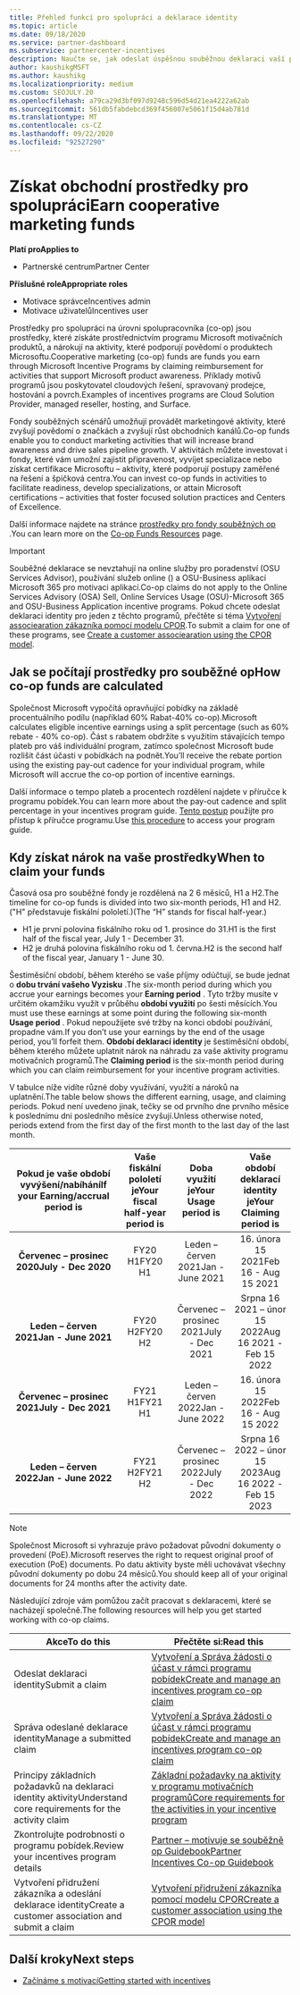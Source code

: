 ```yaml
---
title: Přehled funkcí pro spolupráci a deklarace identity
ms.topic: article
ms.date: 09/18/2020
ms.service: partner-dashboard
ms.subservice: partnercenter-incentives
description: Naučte se, jak odeslat úspěšnou souběžnou deklaraci vaší pobídky tím, že uspořádáte správnou dokumentaci, faktury, příkazy a provedeme kontrolu provádění.
author: kaushikgMSFT
ms.author: kaushikg
ms.localizationpriority: medium
ms.custom: SEOJULY.20
ms.openlocfilehash: a79ca29d3bf097d9248c596d54d21ea4222a62ab
ms.sourcegitcommit: 561db5fabdebcd369f456007e5061f15d4ab781d
ms.translationtype: MT
ms.contentlocale: cs-CZ
ms.lasthandoff: 09/22/2020
ms.locfileid: "92527290"
---
```

# <a name="earn-cooperative-marketing-funds"></a><span data-ttu-id="b9862-103">Získat obchodní prostředky pro spolupráci</span><span class="sxs-lookup"><span data-stu-id="b9862-103">Earn cooperative marketing funds</span></span>

<span data-ttu-id="b9862-104">**Platí pro**</span><span class="sxs-lookup"><span data-stu-id="b9862-104">**Applies to**</span></span>

- <span data-ttu-id="b9862-105">Partnerské centrum</span><span class="sxs-lookup"><span data-stu-id="b9862-105">Partner Center</span></span>

<span data-ttu-id="b9862-106">**Příslušné role**</span><span class="sxs-lookup"><span data-stu-id="b9862-106">**Appropriate roles**</span></span>

- <span data-ttu-id="b9862-107">Motivace správce</span><span class="sxs-lookup"><span data-stu-id="b9862-107">Incentives admin</span></span>
- <span data-ttu-id="b9862-108">Motivace uživatelů</span><span class="sxs-lookup"><span data-stu-id="b9862-108">Incentives user</span></span>

<span data-ttu-id="b9862-109">Prostředky pro spolupráci na úrovni spolupracovníka (co-op) jsou prostředky, které získáte prostřednictvím programu Microsoft motivačních produktů, a nárokují na aktivity, které podporují povědomí o produktech Microsoftu.</span><span class="sxs-lookup"><span data-stu-id="b9862-109">Cooperative marketing (co-op) funds are funds you earn through Microsoft Incentive Programs by claiming reimbursement for activities that support Microsoft product awareness.</span></span> <span data-ttu-id="b9862-110">Příklady motivů programů jsou poskytovatel cloudových řešení, spravovaný prodejce, hostování a povrch.</span><span class="sxs-lookup"><span data-stu-id="b9862-110">Examples of incentives programs are Cloud Solution Provider, managed reseller, hosting, and Surface.</span></span>

<span data-ttu-id="b9862-111">Fondy souběžných scénářů umožňují provádět marketingové aktivity, které zvyšují povědomí o značkách a zvyšují růst obchodních kanálů.</span><span class="sxs-lookup"><span data-stu-id="b9862-111">Co-op funds enable you to conduct marketing activities that will increase brand awareness and drive sales pipeline growth.</span></span> <span data-ttu-id="b9862-112">V aktivitách můžete investovat i fondy, které vám umožní zajistit připravenost, vyvíjet specializace nebo získat certifikace Microsoftu – aktivity, které podporují postupy zaměřené na řešení a špičková centra.</span><span class="sxs-lookup"><span data-stu-id="b9862-112">You can invest co-op funds in activities to facilitate readiness, develop specializations, or attain Microsoft certifications – activities that foster focused solution practices and Centers of Excellence.</span></span>

<span data-ttu-id="b9862-113">Další informace najdete na stránce [prostředky pro fondy souběžných op](https://partner.microsoft.com/asset/collection/co-op-funds-resources#/) .</span><span class="sxs-lookup"><span data-stu-id="b9862-113">You can learn more on the [Co-op Funds Resources](https://partner.microsoft.com/asset/collection/co-op-funds-resources#/) page.</span></span>

>[!Important]
><span data-ttu-id="b9862-114">Souběžné deklarace se nevztahují na online služby pro poradenství (OSU Services Advisor), používání služeb online () a OSU-Business aplikací Microsoft 365 pro motivaci aplikací.</span><span class="sxs-lookup"><span data-stu-id="b9862-114">Co-op claims do not apply to the Online Services Advisory (OSA) Sell, Online Services Usage (OSU)-Microsoft 365 and OSU-Business Application incentive programs.</span></span> <span data-ttu-id="b9862-115">Pokud chcete odeslat deklaraci identity pro jeden z těchto programů, přečtěte si téma [Vytvoření associearation zákazníka pomocí modelu CPOR](submit-osa-claim.md).</span><span class="sxs-lookup"><span data-stu-id="b9862-115">To submit a claim for one of these programs, see [Create a customer associearation using the CPOR model](submit-osa-claim.md).</span></span>

## <a name="how-co-op-funds-are-calculated"></a><span data-ttu-id="b9862-116">Jak se počítají prostředky pro souběžné op</span><span class="sxs-lookup"><span data-stu-id="b9862-116">How co-op funds are calculated</span></span>

<span data-ttu-id="b9862-117">Společnost Microsoft vypočítá opravňující pobídky na základě procentuálního podílu (například 60% Rabat-40% co-op).</span><span class="sxs-lookup"><span data-stu-id="b9862-117">Microsoft calculates eligible incentive earnings using a split percentage (such as 60% rebate - 40% co-op).</span></span> <span data-ttu-id="b9862-118">Část s rabatem obdržíte s využitím stávajících tempo plateb pro váš individuální program, zatímco společnost Microsoft bude rozlišit část účasti v pobídkách na podnět.</span><span class="sxs-lookup"><span data-stu-id="b9862-118">You’ll receive the rebate portion using the existing pay-out cadence for your individual program, while Microsoft will accrue the co-op portion of incentive earnings.</span></span>

<span data-ttu-id="b9862-119">Další informace o tempo plateb a procentech rozdělení najdete v příručce k programu pobídek.</span><span class="sxs-lookup"><span data-stu-id="b9862-119">You can learn more about the pay-out cadence and split percentage in your incentives program guide.</span></span> <span data-ttu-id="b9862-120">[Tento postup](incentives-determined-your-program-eligibility.md) použijte pro přístup k příručce programu.</span><span class="sxs-lookup"><span data-stu-id="b9862-120">Use [this procedure](incentives-determined-your-program-eligibility.md) to access your program guide.</span></span>

## <a name="when-to-claim-your-funds"></a><span data-ttu-id="b9862-121">Kdy získat nárok na vaše prostředky</span><span class="sxs-lookup"><span data-stu-id="b9862-121">When to claim your funds</span></span>

<span data-ttu-id="b9862-122">Časová osa pro souběžné fondy je rozdělená na 2 6 měsíců, H1 a H2.</span><span class="sxs-lookup"><span data-stu-id="b9862-122">The timeline for co-op funds is divided into two six-month periods, H1 and H2.</span></span> <span data-ttu-id="b9862-123">("H" představuje fiskální pololetí.)</span><span class="sxs-lookup"><span data-stu-id="b9862-123">(The “H” stands for fiscal half-year.)</span></span>

- <span data-ttu-id="b9862-124">H1 je první polovina fiskálního roku od 1. prosince do 31.</span><span class="sxs-lookup"><span data-stu-id="b9862-124">H1 is the first half of the fiscal year, July 1 - December 31.</span></span>
- <span data-ttu-id="b9862-125">H2 je druhá polovina fiskálního roku od 1. června.</span><span class="sxs-lookup"><span data-stu-id="b9862-125">H2 is the second half of the fiscal year, January 1 - June 30.</span></span>

<span data-ttu-id="b9862-126">Šestiměsíční období, během kterého se vaše příjmy odúčtují, se bude jednat o **dobu trvání vašeho Vyzisku** .</span><span class="sxs-lookup"><span data-stu-id="b9862-126">The six-month period during which you accrue your earnings becomes your **Earning period** .</span></span> <span data-ttu-id="b9862-127">Tyto tržby musíte v určitém okamžiku využít v průběhu **období využití** po šesti měsících.</span><span class="sxs-lookup"><span data-stu-id="b9862-127">You must use these earnings at some point during the following six-month **Usage period** .</span></span> <span data-ttu-id="b9862-128">Pokud nepoužijete své tržby na konci období používání, propadne vám.</span><span class="sxs-lookup"><span data-stu-id="b9862-128">If you don’t use your earnings by the end of the usage period, you’ll forfeit them.</span></span> <span data-ttu-id="b9862-129">**Období deklarací identity** je šestiměsíční období, během kterého můžete uplatnit nárok na náhradu za vaše aktivity programu motivačních programů.</span><span class="sxs-lookup"><span data-stu-id="b9862-129">The **Claiming period** is the six-month period during which you can claim reimbursement for your incentive program activities.</span></span>

<span data-ttu-id="b9862-130">V tabulce níže vidíte různé doby využívání, využití a nároků na uplatnění.</span><span class="sxs-lookup"><span data-stu-id="b9862-130">The table below shows the different earning, usage, and claiming periods.</span></span> <span data-ttu-id="b9862-131">Pokud není uvedeno jinak, tečky se od prvního dne prvního měsíce k poslednímu dni posledního měsíce zvyšují.</span><span class="sxs-lookup"><span data-stu-id="b9862-131">Unless otherwise noted, periods extend from the first day of the first month to the last day of the last month.</span></span>

|  <span data-ttu-id="b9862-132">Pokud je vaše období vyvýšení/nabíhání</span><span class="sxs-lookup"><span data-stu-id="b9862-132">If your Earning/accrual period is</span></span>  |<span data-ttu-id="b9862-133">Vaše fiskální pololetí je</span><span class="sxs-lookup"><span data-stu-id="b9862-133">Your fiscal half-year period is</span></span>  |  <span data-ttu-id="b9862-134">Doba využití je</span><span class="sxs-lookup"><span data-stu-id="b9862-134">Your Usage period is</span></span>  |  <span data-ttu-id="b9862-135">Vaše období deklarací identity je</span><span class="sxs-lookup"><span data-stu-id="b9862-135">Your Claiming period is</span></span>  |
| :-----------: | :-----------: | :-----------: | :-----------: |
|<span data-ttu-id="b9862-136">**Červenec – prosinec 2020**</span><span class="sxs-lookup"><span data-stu-id="b9862-136">**July - Dec 2020**</span></span>| <span data-ttu-id="b9862-137">FY20 H1</span><span class="sxs-lookup"><span data-stu-id="b9862-137">FY20 H1</span></span>  |  <span data-ttu-id="b9862-138">Leden – červen 2021</span><span class="sxs-lookup"><span data-stu-id="b9862-138">Jan - June 2021</span></span>  |  <span data-ttu-id="b9862-139">16. února 15 2021</span><span class="sxs-lookup"><span data-stu-id="b9862-139">Feb 16 - Aug 15 2021</span></span>  |
|<span data-ttu-id="b9862-140">**Leden – červen 2021**</span><span class="sxs-lookup"><span data-stu-id="b9862-140">**Jan - June 2021**</span></span> |  <span data-ttu-id="b9862-141">FY20 H2</span><span class="sxs-lookup"><span data-stu-id="b9862-141">FY20 H2</span></span>  |  <span data-ttu-id="b9862-142">Červenec – prosinec 2021</span><span class="sxs-lookup"><span data-stu-id="b9862-142">July - Dec 2021</span></span>  |  <span data-ttu-id="b9862-143">Srpna 16 2021 – únor 15 2022</span><span class="sxs-lookup"><span data-stu-id="b9862-143">Aug 16 2021 - Feb 15 2022</span></span>  |
|<span data-ttu-id="b9862-144">**Červenec – prosinec 2021**</span><span class="sxs-lookup"><span data-stu-id="b9862-144">**July - Dec 2021**</span></span>|  <span data-ttu-id="b9862-145">FY21 H1</span><span class="sxs-lookup"><span data-stu-id="b9862-145">FY21 H1</span></span>  |  <span data-ttu-id="b9862-146">Leden – červen 2022</span><span class="sxs-lookup"><span data-stu-id="b9862-146">Jan - June 2022</span></span>  |  <span data-ttu-id="b9862-147">16. února 15 2022</span><span class="sxs-lookup"><span data-stu-id="b9862-147">Feb 16 - Aug 15 2022</span></span>  |
|<span data-ttu-id="b9862-148">**Leden – červen 2022**</span><span class="sxs-lookup"><span data-stu-id="b9862-148">**Jan - June 2022**</span></span> |  <span data-ttu-id="b9862-149">FY21 H2</span><span class="sxs-lookup"><span data-stu-id="b9862-149">FY21 H2</span></span>  |  <span data-ttu-id="b9862-150">Červenec – prosinec 2022</span><span class="sxs-lookup"><span data-stu-id="b9862-150">July - Dec 2022</span></span>  |  <span data-ttu-id="b9862-151">Srpna 16 2022 – únor 15 2023</span><span class="sxs-lookup"><span data-stu-id="b9862-151">Aug 16 2022 - Feb 15 2023</span></span>  |

>[!NOTE]
><span data-ttu-id="b9862-152">Společnost Microsoft si vyhrazuje právo požadovat původní dokumenty o provedení (PoE).</span><span class="sxs-lookup"><span data-stu-id="b9862-152">Microsoft reserves the right to request original proof of execution (PoE) documents.</span></span> <span data-ttu-id="b9862-153">Po datu aktivity byste měli uchovávat všechny původní dokumenty po dobu 24 měsíců.</span><span class="sxs-lookup"><span data-stu-id="b9862-153">You should keep all of your original documents for 24 months after the activity date.</span></span>

<span data-ttu-id="b9862-154">Následující zdroje vám pomůžou začít pracovat s deklaracemi, které se nacházejí společně.</span><span class="sxs-lookup"><span data-stu-id="b9862-154">The following resources will help you get started working with co-op claims.</span></span>

| <span data-ttu-id="b9862-155">Akce</span><span class="sxs-lookup"><span data-stu-id="b9862-155">To do this</span></span> | <span data-ttu-id="b9862-156">Přečtěte si:</span><span class="sxs-lookup"><span data-stu-id="b9862-156">Read this</span></span> |
| ------ | ----------- |
| <span data-ttu-id="b9862-157">Odeslat deklaraci identity</span><span class="sxs-lookup"><span data-stu-id="b9862-157">Submit a claim</span></span> |  [<span data-ttu-id="b9862-158">Vytvoření a Správa žádosti o účast v rámci programu pobídek</span><span class="sxs-lookup"><span data-stu-id="b9862-158">Create and manage an incentives program co-op claim</span></span>](create-incentives-claims.md)  |
| <span data-ttu-id="b9862-159">Správa odeslané deklarace identity</span><span class="sxs-lookup"><span data-stu-id="b9862-159">Manage a submitted claim</span></span> | [<span data-ttu-id="b9862-160">Vytvoření a Správa žádosti o účast v rámci programu pobídek</span><span class="sxs-lookup"><span data-stu-id="b9862-160">Create and manage an incentives program co-op claim</span></span>](create-incentives-claims.md)    |
| <span data-ttu-id="b9862-161">Principy základních požadavků na deklaraci identity aktivity</span><span class="sxs-lookup"><span data-stu-id="b9862-161">Understand core requirements for the activity claim</span></span> | [<span data-ttu-id="b9862-162">Základní požadavky na aktivity v programu motivačních programů</span><span class="sxs-lookup"><span data-stu-id="b9862-162">Core requirements for the activities in your incentive program</span></span>](core-requirements.md)   |
| <span data-ttu-id="b9862-163">Zkontrolujte podrobnosti o programu pobídek.</span><span class="sxs-lookup"><span data-stu-id="b9862-163">Review your incentives program details</span></span> | [<span data-ttu-id="b9862-164">Partner – motivuje se souběžně op Guidebook</span><span class="sxs-lookup"><span data-stu-id="b9862-164">Partner Incentives Co-op Guidebook</span></span>](https://assetsprod.microsoft.com/co-op-guidebook.pdf)  |
| <span data-ttu-id="b9862-165">Vytvoření přidružení zákazníka a odeslání deklarace identity</span><span class="sxs-lookup"><span data-stu-id="b9862-165">Create a customer association and submit a claim</span></span> | [<span data-ttu-id="b9862-166">Vytvoření přidružení zákazníka pomocí modelu CPOR</span><span class="sxs-lookup"><span data-stu-id="b9862-166">Create a customer association using the CPOR model</span></span>](submit-osa-claim.md)   |

## <a name="next-steps"></a><span data-ttu-id="b9862-167">Další kroky</span><span class="sxs-lookup"><span data-stu-id="b9862-167">Next steps</span></span>

- [<span data-ttu-id="b9862-168">Začínáme s motivací</span><span class="sxs-lookup"><span data-stu-id="b9862-168">Getting started with incentives</span></span>](incentives-get-started-intro.md)
